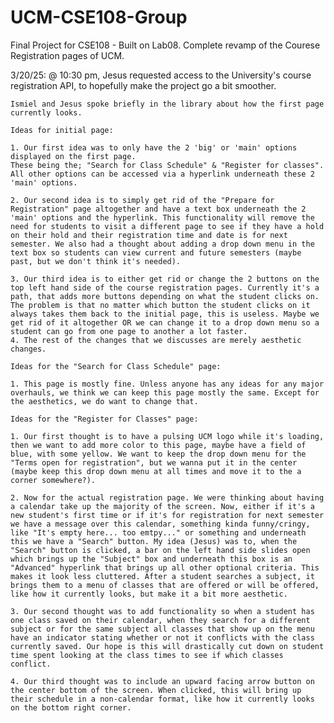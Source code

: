 # UCM-CSE108-Group
Final Project for CSE108 - Built on Lab08. Complete revamp of the Courese Registration pages of UCM. 

3/20/25:
    @ 10:30 pm, Jesus requested access to the University's course registration API, to hopefully make the project go a bit smoother.

    Ismiel and Jesus spoke briefly in the library about how the first page currently looks. 

    Ideas for initial page: 

    1. Our first idea was to only have the 2 'big' or 'main' options displayed on the first page.
    These being the; "Search for Class Schedule" & "Register for classes". All other options can be accessed via a hyperlink underneath these 2 'main' options.

    2. Our second idea is to simply get rid of the "Prepare for Registration" page altogether and have a text box underneath the 2 'main' options and the hyperlink. This functionality will remove the need for students to visit a different page to see if they have a hold on their hold and their registration time and date is for next semester. We also had a thought about adding a drop down menu in the text box so students can view current and future semesters (maybe past, but we don't think it's needed).

    3. Our third idea is to either get rid or change the 2 buttons on the top left hand side of the course registration pages. Currently it's a path, that adds more buttons depending on what the student clicks on. The problem is that no matter which button the student clicks on it always takes them back to the initial page, this is useless. Maybe we get rid of it altogether OR we can change it to a drop down menu so a student can go from one page to another a lot faster. 
    4. The rest of the changes that we discusses are merely aesthetic changes.

    Ideas for the "Search for Class Schedule" page:

    1. This page is mostly fine. Unless anyone has any ideas for any major overhauls, we think we can keep this page mostly the same. Except for the aesthetics, we do want to change that.

    Ideas for the "Register for Classes" page:

    1. Our first thought is to have a pulsing UCM logo while it's loading, then we want to add more color to this page, maybe have a field of blue, with some yellow. We want to keep the drop down menu for the "Terms open for registration", but we wanna put it in the center (maybe keep this drop down menu at all times and move it to the a corner somewhere?).

    2. Now for the actual registration page. We were thinking about having a calendar take up the majority of the screen. Now, either if it's a new student's first time or if it's for registration for next semester we have a message over this calendar, something kinda funny/cringy, like "It's empty here... too emtpy..." or something and underneath this we have a "Search" button. My idea (Jesus) was to, when the "Search" button is clicked, a bar on the left hand side slides open which brings up the "Subject" box and underneath this box is an "Advanced" hyperlink that brings up all other optional criteria. This makes it look less cluttered. After a student searches a subject, it brings them to a menu of classes that are offered or will be offered, like how it currently looks, but make it a bit more aesthetic. 

    3. Our second thought was to add functionality so when a student has one class saved on their calendar, when they search for a different subject or for the same subject all classes that show up on the menu have an indicator stating whether or not it conflicts with the class currently saved. Our hope is this will drastically cut down on student time spent looking at the class times to see if which classes conflict. 

    4. Our third thought was to include an upward facing arrow button on the center bottom of the screen. When clicked, this will bring up their schedule in a non-calendar format, like how it currently looks on the bottom right corner. 